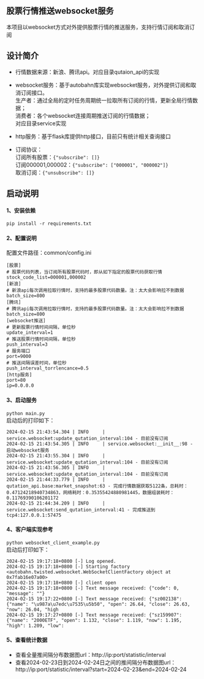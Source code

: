 ## 股票行情推送websocket服务
本项目以websocket方式对外提供股票行情的推送服务，支持行情订阅和取消订阅

## 设计简介
- 行情数据来源：新浪、腾讯api。对应目录qutaion_api的实现
- websocket服务：基于autobahn库实现websocket服务，对外提供订阅和取消订阅接口。<br/>
  生产者：通过全局的定时任务周期统一拉取所有订阅的行情，更新全局行情数据；<br/>
  消费者：各个websocket连接周期推送订阅的行情数据；<br/>
  对应目录service实现
- http服务：基于flask库提供http接口，目前只有统计相关查询接口

- 订阅协议：<br/>
订阅所有股票：```{"subscribe": []}``` <br/>
订阅000001,000002：```{"subscribe": ["000001", "000002"]}``` <br/>
取消订阅：```{"unsubscribe": []}``` <br/>


## 启动说明
#### 1、安装依赖
```pip install -r requirements.txt```

#### 2、配置说明
配置文件路径：common/config.ini
```
[股票]
# 股票代码列表，当订阅所有股票代码时，即从如下指定的股票代码获取行情
stock_code_list=000001,000002
[新浪]
# 新浪api每次调用拉取行情时，支持的最多股票代码数量。注：太大会影响拉不到数据
batch_size=800
[腾讯]
# 腾讯api每次调用拉取行情时，支持的最多股票代码数量。注：太大会影响拉不到数据
batch_size=800
[websocket推送]
# 更新股票行情时间间隔，单位秒
update_interval=1
# 推送股票行情时间间隔，单位秒
push_interval=3
# 服务端口
port=9000
# 推送间隔误差时间，单位秒
push_interval_torrlencance=0.5
[http服务]
port=80
ip=0.0.0.0
```

#### 3、启动服务
```python main.py```<br/>
启动后的打印如下：
```
2024-02-15 21:43:54.304 | INFO     | service.websocket:update_qutation_interval:104 - 目前没有订阅
2024-02-15 21:43:54.305 | INFO     | service.websocket:__init__:98 - 启动websocket服务
2024-02-15 21:43:55.304 | INFO     | service.websocket:update_qutation_interval:104 - 目前没有订阅
2024-02-15 21:43:56.305 | INFO     | service.websocket:update_qutation_interval:104 - 目前没有订阅
2024-02-15 21:44:33.779 | INFO     | qutation_api.base:market_snapshot:63 - 完成行情数据获取5122条，总耗时：0.47124218940734863，网络耗时：0.35355424880981445，数据组装耗时：0.11769390106201172
2024-02-15 21:44:34.209 | INFO     | service.websocket:send_qutation_interval:41 - 完成推送到 tcp4:127.0.0.1:57475
```

#### 4、客户端实现参考
```python websocket_client_example.py```<br/>
启动后打印如下：
```
2024-02-15 19:17:18+0800 [-] Log opened.
2024-02-15 19:17:18+0800 [-] Starting factory <autobahn.twisted.websocket.WebSocketClientFactory object at 0x7fab16e07a00>
2024-02-15 19:17:18+0800 [-] client open
2024-02-15 19:17:18+0800 [-] Text message received: {"code": 0, "message": ""}
2024-02-15 19:17:22+0800 [-] Text message received: {"sz002138": {"name": "\u987a\u7edc\u7535\u5b50", "open": 26.64, "close": 26.63, "now": 26.04, "high
2024-02-15 19:17:27+0800 [-] Text message received: {"sz159907": {"name": "2000ETF", "open": 1.132, "close": 1.119, "now": 1.195, "high": 1.209, "low": 
```

#### 5、查看统计数据
- 查看全量推间隔分布数据图url：http://ip:port/statistic/interval
- 查看2024-02-23日到2024-02-24日之间的推间隔分布数据图url：http://ip:port/statistic/interval?start=2024-02-23&end=2024-02-24